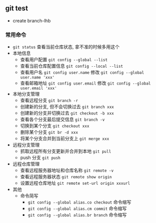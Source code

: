 ## git test
+ create branch-lhb

### 常用命令
+ `git status` 查看当前仓库状态, 拿不准的时候多用这个
+ 本地信息
  + 查看用户配置 `git config --global --list`
  + 查看当前仓库配置信息 `git config --local --list`
  + 查看用户名 `git config user.name` 修改 `git config --global user.name 'xxx'`
  + 查看邮箱地址 `git config user.email` 修改 `git config --global user.email 'xxx'`
+ 本地分支管理
  + 查看远程分支 `git branch -r`
  + 创建新的分支, 但不会切换过去 `git branch xxx`
  + 创建新的分支并切换过去 `git checkout -b xxx`
  + 查看各个分支最后提交信息 `git branch -v`
  + 切换到某个分支 `git checkout xxx`
  + 删除某个分支 `git br -d xxx`
  + 将某个分支合并到当前分支上 `git merge xxx`
+ 远程分支管理
  + 抓取远程所有分支更新并合并到本地 `git pull`
  + push 分支 `git push`
+ 远程仓库管理
  + 查看远程服务器地址和仓库名称 `git remote -v`
  + 查看远程服务器状态 `git remote show origin`
  + 设置远程仓库地址 `git remote set-url origin xxxurl`
+ 其他
  + 命令简写
    + `git config --global alias.co checkout` 命令缩写
    + `git config --global alias.cm commit` 命令缩写
    + `git config --global alias.br branch` 命令缩写
